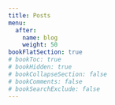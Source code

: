 ```yaml
---
title: Posts
menu:
  after:
    name: blog
    weight: 50
bookFlatSection: true
# bookToc: true
# bookHidden: true
# bookCollapseSection: false
# bookComments: false
# bookSearchExclude: false
---
```


